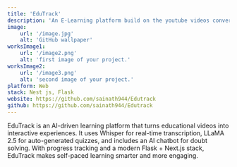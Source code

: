 ```yaml
---
title: 'EduTrack'
description: 'An E-Learning platform build on the youtube videos converting the passive learning into active learning.'
image:
    url: '/image.jpg'
    alt: 'GitHub wallpaper'
worksImage1:
    url: '/image2.png'
    alt: 'first image of your project.'
worksImage2:
    url: '/image3.png'
    alt: 'second image of your project.'
platform: Web
stack: Nest js, Flask
website: https://github.com/sainath944/Edutrack
github: https://github.com/sainath944/Edutrack
---
```


EduTrack is an AI-driven learning platform that turns educational videos into interactive experiences. It uses Whisper for real-time transcription, LLaMA 2.5 for auto-generated quizzes, and includes an AI chatbot for doubt solving. With progress tracking and a modern Flask + Next.js stack, EduTrack makes self-paced learning smarter and more engaging.
